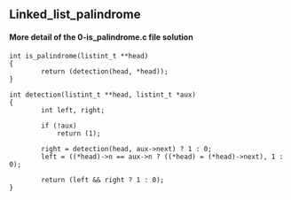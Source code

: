 ## Linked_list_palindrome

#### More detail of the 0-is_palindrome.c file solution

    int is_palindrome(listint_t **head)  
    {
    		return (detection(head, *head));  
    }

    int detection(listint_t **head, listint_t *aux)  
    {  
    		int left, right;
    
    		if (!aux)  
    			return (1);
    	
    		right = detection(head, aux->next) ? 1 : 0;  
    		left = ((*head)->n == aux->n ? ((*head) = (*head)->next), 1 : 0);
    	
    		return (left && right ? 1 : 0);  
    }
